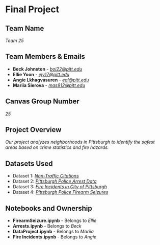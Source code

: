 # Final Project

## Team Name
*Team 25*

## Team Members & Emails
- **Beck Johnston** - *boj22@pitt.edu*
- **Ellie Yoon** - *ejy17@pitt.edu*
- **Angie Lkhagvasuren** - *eal@pitt.edu*
- **Mariia Sierova** - *mas912@pitt.edu*


## Canvas Group Number
*25*

## Project Overview
*Our project analyzes neighborhoods in Pittsburgh to identify the safest areas based on crime statistics and fire hazards.*

## Datasets Used
- Dataset 1: *[Non-Traffic Citations](https://data.wprdc.org/dataset/non-traffic-citations)*
- Dataset 2: *[Pittsburgh Police Arrest Data](https://data.wprdc.org/dataset/arrest-data)*
- Dataset 3: *[Fire Incidents in City of Pittsburgh](https://data.wprdc.org/dataset/fire-incidents-in-city-of-pittsburgh)*
- Dataset 4: *[Pittsburgh Police Firearm Seizures](https://data.wprdc.org/dataset/pbp-fire-arm-seizures)*
  

## Notebooks and Ownership
- **FirearmSeizure.ipynb** - Belongs to *Ellie*
- **Arrests.ipynb** - Belongs to *Beck*
- **DataProject.ipynb** - Belongs to *Mariia*
- **Fire Incidents.ipynb** - Belongs to *Angie*

